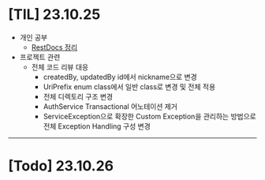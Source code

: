 # [TIL] 23.10.25

* 개인 공부
  * [RestDocs 정리]()
* 프로젝트 관련
  * 전체 코드 리뷰 대응
    * createdBy, updatedBy id에서 nickname으로 변경
    * UriPrefix enum class에서 일반 class로 변경 및 전체 적용
    * 전체 디렉토리 구조 변경
    * AuthService Transactional 어노테이션 제거
    * ServiceException으로 확장한 Custom Exception을 관리하는 방법으로 전체 Exception Handling 구성 변경
---

# [Todo] 23.10.26
